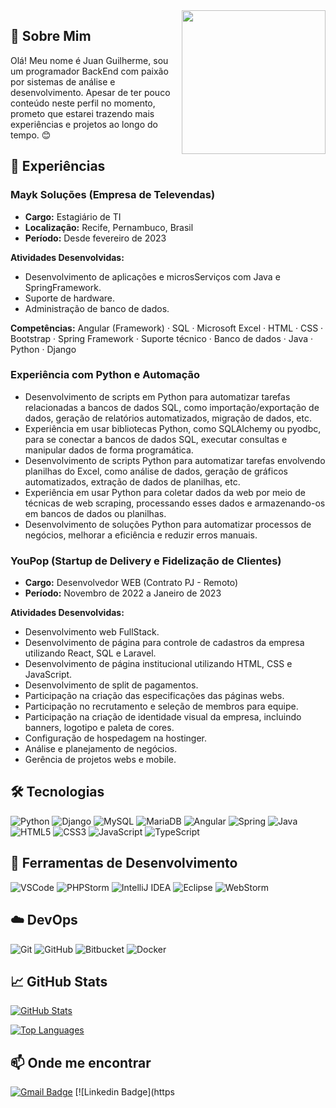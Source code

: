 <!-- Seu GIF de apresentação -->
<img align='right' src="https://media.giphy.com/media/M9gbBd9nbDrOTu1Mqx/giphy.gif" width="230">

## 👋 Sobre Mim

Olá! Meu nome é Juan Guilherme, sou um programador BackEnd com paixão por sistemas de análise e desenvolvimento. Apesar de ter pouco conteúdo neste perfil no momento, prometo que estarei trazendo mais experiências e projetos ao longo do tempo. 😊

## 💼 Experiências

### Mayk Soluções (Empresa de Televendas)

- **Cargo:** Estagiário de TI
- **Localização:** Recife, Pernambuco, Brasil
- **Período:** Desde fevereiro de 2023

**Atividades Desenvolvidas:**
- Desenvolvimento de aplicações e microsServiços com Java e SpringFramework.
- Suporte de hardware.
- Administração de banco de dados.

**Competências:** Angular (Framework) · SQL · Microsoft Excel · HTML · CSS · Bootstrap · Spring Framework · Suporte técnico · Banco de dados · Java · Python · Django 

### Experiência com Python e Automação

- Desenvolvimento de scripts em Python para automatizar tarefas relacionadas a bancos de dados SQL, como importação/exportação de dados, geração de relatórios automatizados, migração de dados, etc.
- Experiência em usar bibliotecas Python, como SQLAlchemy ou pyodbc, para se conectar a bancos de dados SQL, executar consultas e manipular dados de forma programática.
- Desenvolvimento de scripts Python para automatizar tarefas envolvendo planilhas do Excel, como análise de dados, geração de gráficos automatizados, extração de dados de planilhas, etc.
- Experiência em usar Python para coletar dados da web por meio de técnicas de web scraping, processando esses dados e armazenando-os em bancos de dados ou planilhas.
- Desenvolvimento de soluções Python para automatizar processos de negócios, melhorar a eficiência e reduzir erros manuais.

### YouPop (Startup de Delivery e Fidelização de Clientes)

- **Cargo:** Desenvolvedor WEB (Contrato PJ - Remoto)
- **Período:** Novembro de 2022 a Janeiro de 2023

**Atividades Desenvolvidas:**
- Desenvolvimento web FullStack.
- Desenvolvimento de página para controle de cadastros da empresa utilizando React, SQL e Laravel.
- Desenvolvimento de página institucional utilizando HTML, CSS e JavaScript.
- Desenvolvimento de split de pagamentos.
- Participação na criação das especificações das páginas webs.
- Participação no recrutamento e seleção de membros para equipe.
- Participação na criação de identidade visual da empresa, incluindo banners, logotipo e paleta de cores.
- Configuração de hospedagem na hostinger.
- Análise e planejamento de negócios.
- Gerência de projetos webs e mobile.

## 🛠️ Tecnologias

![Python](https://img.shields.io/badge/Python-%2314354C.svg?style=for-the-badge&logo=python&logoColor=white)
![Django](https://img.shields.io/badge/Django-%23092E20.svg?style=for-the-badge&logo=django&logoColor=white)
![MySQL](https://img.shields.io/badge/mysql-%2300f.svg?style=for-the-badge&logo=mysql&logoColor=white)
![MariaDB](https://img.shields.io/badge/MariaDB-003545?style=for-the-badge&logo=mariadb&logoColor=white)
![Angular](https://img.shields.io/badge/angular-%23DD0031.svg?style=for-the-badge&logo=angular&logoColor=white)
![Spring](https://img.shields.io/badge/spring-%236DB33F.svg?style=for-the-badge&logo=spring&logoColor=white)
![Java](https://img.shields.io/badge/java-%23ED8B00.svg?style=for-the-badge&logo=java&logoColor=white)
![HTML5](https://img.shields.io/badge/html5-%23E34F26.svg?style=for-the-badge&logo=html5&logoColor=white)
![CSS3](https://img.shields.io/badge/css3-%231572B6.svg?style=for-the-badge&logo=css3&logoColor=white)
![JavaScript](https://img.shields.io/badge/JavaScript-323330?style=for-the-badge&logo=javascript&logoColor=F7DF1E)
![TypeScript](https://img.shields.io/badge/typescript-%23007ACC.svg?style=for-the-badge&logo=typescript&logoColor=white)

## 🧰 Ferramentas de Desenvolvimento

![VSCode](https://img.shields.io/badge/VSCode-0078D4?style=for-the-badge&logo=visual%20studio%20code&logoColor=white)
![PHPStorm](http://img.shields.io/badge/-PHPStorm-181717?style=for-the-badge&logo=phpstorm&logoColor=white)
![IntelliJ IDEA](https://img.shields.io/badge/IntelliJ_IDEA-000000.svg?style=for-the-badge&logo=intellij-idea&logoColor=white)
![Eclipse](https://img.shields.io/badge/Eclipse-2C2255?style=for-the-badge&logo=eclipse&logoColor=white)
![WebStorm](https://img.shields.io/badge/WebStorm-000000?style=for-the-badge&logo=WebStorm&logoColor=white)

## ☁️ DevOps

![Git](https://img.shields.io/badge/-Git-333333?style=flat&logo=git)
![GitHub](https://img.shields.io/badge/-GitHub-333333?style=flat&logo=github)
![Bitbucket](https://img.shields.io/badge/-Bitbucket-333333?style=flat&logo=bitbucket)
![Docker](https://img.shields.io/badge/-Docker-333333?style=flat&logo=docker)

## 📈 GitHub Stats

[![GitHub Stats](https://github-readme-stats.vercel.app/api?username=juannaee&theme=tokyonight&show_icons=true)](https://github.com/anuraghazra/github-readme-stats)

[![Top Languages](https://github-readme-stats.vercel.app/api/top-langs/?username=juannaee&hide=html&layout=compact&theme=tokyonight)](https://github.com/anuraghazra/github-readme-stats)

## 📫 Onde me encontrar

[![Gmail Badge](https://img.shields.io/badge/-juangsilvalemos@gmail.com-c14438?style=flat-square&logo=Gmail&logoColor=white&link=mailto:juangsilvalemos@gmail.com)](mailto:juangsilvalemos@gmail.com)
[![Linkedin Badge](https
